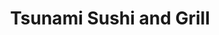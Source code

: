 ---
layout: place
title: "Tsunami Sushi and Grill"
permalink: /texas/flower-mound/tsunami-sushi-and-grill.html
stateAbbr: TX
stateName: Texas
cityName: Flower Mound
seo:
  name: "Tsunami Sushi and Grill"
  type: Restaurant
  links: https://www.tsunamiflowermound.com/
description: "Tsunami Sushi and Grill serves delicious sushi in Flower Mound, Texas. Try fresh Japanese dishes for a great dining experience. "
place_id: ChIJ78R2lGotTIYRP5p748u5qC4
photos:
  - name: >-
      places/ChIJ78R2lGotTIYRP5p748u5qC4/photos/AeeoHcKa43dr-rZZq12iDzm7FroLDF2bLHeFjaQI9QGrdObwa2MUmp-av9HaG6H4y4fuZZPZfuVxl3g3BUtzogRJesHBexYwY62cUAPf0SwrIapW1tWlFoSm_YgAKKaEsjTNlZJiQrIYa_4XP1rnWuiFkwofa2Bcy-aLXpjBy-i5gFDEW96XGtGrsYL4Kh_q2V7S85o2CKRqmfD9HK_k_91aCaiWChK3Uv6bONUzYLFMvIhJ1_ypT_fjtc_FHAiyGwAPpdAQvWzR84ipazRZu7tcL7Jb_yXKVxK2Qts5Db5XengAmw
    widthPx: 3024
    heightPx: 4032
    authorAttributions:
      - displayName: Tsunami Sushi and Grill
        uri: https://maps.google.com/maps/contrib/106110306425845244285
        photoUri: >-
          https://lh3.googleusercontent.com/a/ACg8ocLe02VBiT5jZ7WLvYvIY4Fm_P64pqfxkZktRMiv0ByjobcKhOE=s100-p-k-no-mo
    flagContentUri: >-
      https://www.google.com/local/imagery/report/?cb_client=maps_api_places.places_api&image_key=!1e10!2sAF1QipOp60-tj9rOkBEhzLOX6O2Bw1TB4zC0kHXZg6ba&hl=en-US
    googleMapsUri: >-
      https://www.google.com/maps/place//data=!3m4!1e2!3m2!1sAF1QipOp60-tj9rOkBEhzLOX6O2Bw1TB4zC0kHXZg6ba!2e10!4m2!3m1!1s0x864c2d6a9476c4ef:0x2ea8b9cbe37b9a3f
  - name: >-
      places/ChIJ78R2lGotTIYRP5p748u5qC4/photos/AeeoHcKeE96cdg49rXwpQcMXl8D3X4OokAwQxQGfJkkvAdRtK2pmfh17UXzh5UIdNMVKMVTJ2znqAd8pQtKiRSK3RwSv4Fr5JVBnZZ2nRTOjoWshffzSzkDhR-xAFvM7Y6I2lvTRHHIH1iZ8qxlVl5UWVAea7nIF40UD5H63tO20IC-uRnC6XQSdpp7X7_LY-_1J0A4fHgBBeOjU7B8sHm5pFQfyFG_pQ8O_8SzUNcx2gBjyO4mo_Z_iWLfcqQXYTeXz1e0o_Ebc33zR6N19HqlLsrpfn0sN2ZwuF6ZYzLX6gANTGBV7TM7-R3Xwe6M7iPax5tuyQ9dw52WjpZIBkfeZH3pO8giC9xlp4xGj9MrL3PyGt15Dz0K3xNRnoNzqw02AvsbOXTGV1n_5QKGPqvm6BrEUbriITrqJm8SKNEa2mp4HKeM
    widthPx: 900
    heightPx: 600
    authorAttributions:
      - displayName: Grace Lee
        uri: https://maps.google.com/maps/contrib/104463813562461655660
        photoUri: >-
          https://lh3.googleusercontent.com/a-/ALV-UjV7kyA0TSdyq5ue_qDJm00a_I02tuJLeKG39tZ1kytn-YD1t02Z=s100-p-k-no-mo
    flagContentUri: >-
      https://www.google.com/local/imagery/report/?cb_client=maps_api_places.places_api&image_key=!1e10!2sCIHM0ogKEICAgID4_Pj3wwE&hl=en-US
    googleMapsUri: >-
      https://www.google.com/maps/place//data=!3m4!1e2!3m2!1sCIHM0ogKEICAgID4_Pj3wwE!2e10!4m2!3m1!1s0x864c2d6a9476c4ef:0x2ea8b9cbe37b9a3f
  - name: >-
      places/ChIJ78R2lGotTIYRP5p748u5qC4/photos/AeeoHcKfm7EdEOA2X-SIqyXEDKUag8y5MslLDlfWakP2h6cZGwE6Cu_STwTsOutc4w2yDKx8TvGGagrAUtlxV4OktioL-_GT2eCOPqJqnf3ipPSURdS8ObQSl5uY4QEOTQ4cUyoYddK4QztrIr0UnD1kGAsqRReVBS241ra9EjCoXcWvMnQeMlOemeyFP2ifCp92wBCKEQGc5qGHRi9kYfwnCJzdIe7J1p-L83RnII3RV99WfFWiS0AWwiM0jv2siFyTHPFaRPpreyr6ZfoHhKn3wJT2R9TESQdFLFHR9YEDd6dy5FVuwNspSN6D3mNbVk8yBXtj7foV0NBaYns40Sl4RXSNToDQE8imRK4_WZjVpcDUGqdbJklC5P7mULZtuFd-BuLpp6Kr-TmA2tlRGf9Tf2xBdtZkBOoZAaGgPKvRA2aTMEmB
    widthPx: 4624
    heightPx: 3472
    authorAttributions:
      - displayName: Paul Drew
        uri: https://maps.google.com/maps/contrib/103153377613062340528
        photoUri: >-
          https://lh3.googleusercontent.com/a-/ALV-UjWlsMOC8THS7YGZUjroV-8lGmfNEyfkqq2xUqepQtLbZiBJebdMGQ=s100-p-k-no-mo
    flagContentUri: >-
      https://www.google.com/local/imagery/report/?cb_client=maps_api_places.places_api&image_key=!1e10!2sCIHM0ogKEICAgID_1N2h2QE&hl=en-US
    googleMapsUri: >-
      https://www.google.com/maps/place//data=!3m4!1e2!3m2!1sCIHM0ogKEICAgID_1N2h2QE!2e10!4m2!3m1!1s0x864c2d6a9476c4ef:0x2ea8b9cbe37b9a3f
  - name: >-
      places/ChIJ78R2lGotTIYRP5p748u5qC4/photos/AeeoHcIjQ2vTVhjBTEwrie3eWdKqez8R39eATW4aZEKr3FF6iJCrKNrozk-Gy66Vm6az6Y6EJbdnjtcq85SXF9HigLNHHIcAkWuiq0rxa25ZvkBIGFXNCbBwLddeHeWepxbQg6klLJ73CZSZaKwfk7HXoBdnGlUXuKeYv5LvY3gCdzug6mlQKQ-OLQlfzQu5vMtxbNwYZERUFiNUKIg2V7CdbJfNahJQxwzUdJPkzeVpoBlK9YZXOBfJ7KSbFKSjoOsYQOvoncUENidHtlXPzCHTg0NhAl2_YlezpbV5TwbxXfq9tDwbg-E16qANHHdGj2Dzd1-wstgVom6GeXJwQk1zQizPNa-s22prcAfGAtbvAR68a-xRBdaGlMQ77Ldfqsq41Ik2xX3-7rFKqpy_0jr-E-FstFHdTLgeTd0YSjgLiPh3f7g
    widthPx: 3600
    heightPx: 4800
    authorAttributions:
      - displayName: Thad Parker
        uri: https://maps.google.com/maps/contrib/109206846085448881665
        photoUri: >-
          https://lh3.googleusercontent.com/a-/ALV-UjXijyMlpPztIUNiRZf9xzFhODhf0yzFi9PdV8tGorz__vPUCkH63g=s100-p-k-no-mo
    flagContentUri: >-
      https://www.google.com/local/imagery/report/?cb_client=maps_api_places.places_api&image_key=!1e10!2sCIHM0ogKEICAgICHtf-w1gE&hl=en-US
    googleMapsUri: >-
      https://www.google.com/maps/place//data=!3m4!1e2!3m2!1sCIHM0ogKEICAgICHtf-w1gE!2e10!4m2!3m1!1s0x864c2d6a9476c4ef:0x2ea8b9cbe37b9a3f
  - name: >-
      places/ChIJ78R2lGotTIYRP5p748u5qC4/photos/AeeoHcLwX08Bw_iplU3E2Mde6zQiX0QZ2iUbJbJQ7iYcaAm2mjTsb2wJfPo4HPLZvzv1OhUItNZmVr2pT94LgK1_Hp4LTpEjExXod8ueMIRYDoey4C_fBR4HwgK7vHdMHOQZ3qmqqXuj_wwhFCiIzS0nn-JbgvaF1zBwv6XxkVUlXQYZvGiRQm0Ar00OJAu4YGb0lrbD1vaZ6zEFjWLxIkAtcZOVFJ2a2aXjPglTjAJzutZTfpaOdWaBkG_kBoVQblF1dae4x18y3K4bNLq6E1WCzzsVlk3eXphId3eGg0ZYUALHbN4IQmP0swubT567BHbWegOBZvrdlshdRvwzPqx_PtRYDdchGMbpAot04B85tYKmXClpiu4xxooFGuaXguc-XpTlyNfOVKNZy30f2G0Q_jq5kyHWZIR_BqcE2LKOip_8tA
    widthPx: 3024
    heightPx: 4032
    authorAttributions:
      - displayName: Hayli Castillo
        uri: https://maps.google.com/maps/contrib/100353154225134501411
        photoUri: >-
          https://lh3.googleusercontent.com/a-/ALV-UjUFOyIiwm4oV_K79izLrwjjDTXb7AlWpXO92o8W29apqqJ-iOk=s100-p-k-no-mo
    flagContentUri: >-
      https://www.google.com/local/imagery/report/?cb_client=maps_api_places.places_api&image_key=!1e10!2sCIHM0ogKEICAgICpiKPTPg&hl=en-US
    googleMapsUri: >-
      https://www.google.com/maps/place//data=!3m4!1e2!3m2!1sCIHM0ogKEICAgICpiKPTPg!2e10!4m2!3m1!1s0x864c2d6a9476c4ef:0x2ea8b9cbe37b9a3f
  - name: >-
      places/ChIJ78R2lGotTIYRP5p748u5qC4/photos/AeeoHcIR5AzhemWvIP_6z0wX-RsGLvcXPlTUEt8evuPjiA8zwDsYQtODBUnMWSb1e63tSlZM03-nYHs9boj2Pw8RkuJq_Zin9twTwKNhGyhDVuy9bwlvAXuXpzfFcEo2BY1BvMdGxeWRncHURTzh-njpDKpOLnDahhW-5KABo8Iy_Qzs5w7l8qbLcnLxpRR8Qbn7miq3UtBj0h1wDpgmtbvMjp9sXyCiE5E0nkpKp3dxWhaD-YoV7ZZOHD33U_4yjFJ0qTEG30RSYsOMZ-VwI4lCjIMMK2-g7yI7iIGbjB1N1pmdsseX4vudoXjBiFuXyON1kKxl96qPQ-VoZ0E1rQzqmOk0IFIyjZ41mfxn_FSMLoKJAEVRoNAXRCz8qARQcwEzRXBwI0t93jUzb2VF-gZMCRubs-rgaA-rKsXsMBbPpO8
    widthPx: 3024
    heightPx: 4032
    authorAttributions:
      - displayName: CrunchyNomNom
        uri: https://maps.google.com/maps/contrib/104596028621601535324
        photoUri: >-
          https://lh3.googleusercontent.com/a-/ALV-UjVfVFrB8Gj5_dD5uMTj9Yo9cqT2_XPY-K_ZswyjnHgnKgB9_Uke=s100-p-k-no-mo
    flagContentUri: >-
      https://www.google.com/local/imagery/report/?cb_client=maps_api_places.places_api&image_key=!1e10!2sCIHM0ogKEICAgIDnvciFFg&hl=en-US
    googleMapsUri: >-
      https://www.google.com/maps/place//data=!3m4!1e2!3m2!1sCIHM0ogKEICAgIDnvciFFg!2e10!4m2!3m1!1s0x864c2d6a9476c4ef:0x2ea8b9cbe37b9a3f
  - name: >-
      places/ChIJ78R2lGotTIYRP5p748u5qC4/photos/AeeoHcJZTiY8QPgRCw0yFyPX0ujFu9MG3zW126Go04MZsqd0QbpOyqdVBE_lgNIWjpV7HseuFw20lSDJNhc5aAjYoAbyHL-YspHFP6pCsHReVd0mjXBhrF5ZjZGafhA9snRZftz-Maeem3AuCuod7vkBFZmuPJ0kS1m6Qs2Zb3D9jhofQdu0AW5NwyxmFWvN3IdB0W_II3DSeJY6IfNGvV4tt7dsoU-NDWm2PxQkQzl5OiQtqHK-7tpA1ROOsOAC3klkks5BvV91horgTgkCBRtjsG9BQZqLx50SDRqWfFdfvZdFWzpXoXRfOesM892pcgr11h370rizakF4R4neY2NV0eU_EnJYiCqwzQ9zv4HmJl49RMugV4Takop26TmVLd3kp_4QKArUJ6eFsgnj6JV3BbkxBQM_r9bWTSHRfCoLTXwlmaU
    widthPx: 4624
    heightPx: 3472
    authorAttributions:
      - displayName: Paul Drew
        uri: https://maps.google.com/maps/contrib/103153377613062340528
        photoUri: >-
          https://lh3.googleusercontent.com/a-/ALV-UjWlsMOC8THS7YGZUjroV-8lGmfNEyfkqq2xUqepQtLbZiBJebdMGQ=s100-p-k-no-mo
    flagContentUri: >-
      https://www.google.com/local/imagery/report/?cb_client=maps_api_places.places_api&image_key=!1e10!2sCIHM0ogKEICAgID_1N2huQE&hl=en-US
    googleMapsUri: >-
      https://www.google.com/maps/place//data=!3m4!1e2!3m2!1sCIHM0ogKEICAgID_1N2huQE!2e10!4m2!3m1!1s0x864c2d6a9476c4ef:0x2ea8b9cbe37b9a3f
  - name: >-
      places/ChIJ78R2lGotTIYRP5p748u5qC4/photos/AeeoHcKRkOsWFZv5oGPfScte3OM50cCCbFqdx_4Kce95BNDwmjohltwhW0cxAvJnKL6_rxxkai8g59jKbfJnO_ooMsjJI80xLnml0zexETscI5S82mIIHZ5IsMYgrG8Hy6yDTHqx0rjLD2WQOunl7FlAs3JpWsOSnIUnpSINFiNp6tpKS3dWysM4rXVmOq275qpKsG7EHTURGkDztug_jo-uGE7esoY-rw5Q_CrY7KFaWCpO-tBlY4qwlD6o5uy2WEo-PdhxJAeI3bK5u-pPb9QDDZvngqLqwBiTf4QpWwsJquyzXqQUVSc3MuDP3Qbevln9hvSkbJoEPZINV-GafwDAtyMiteaSQeP-MJ5qlzmw98z8qC9xl_hr5IYue9bI7UmfKViTeFtgOlIvnpPny4aGw3migXu3iVe75nozQEDMSRU
    widthPx: 3024
    heightPx: 4032
    authorAttributions:
      - displayName: Shawn & Resa Hendrix
        uri: https://maps.google.com/maps/contrib/112513592715336324053
        photoUri: >-
          https://lh3.googleusercontent.com/a-/ALV-UjXC7K2z2p5oLrwD6w29qj62Jt4lXkowpZ1fGNTsS2mrDnf4Slt8Yw=s100-p-k-no-mo
    flagContentUri: >-
      https://www.google.com/local/imagery/report/?cb_client=maps_api_places.places_api&image_key=!1e10!2sCIHM0ogKEICAgICBt7_1NQ&hl=en-US
    googleMapsUri: >-
      https://www.google.com/maps/place//data=!3m4!1e2!3m2!1sCIHM0ogKEICAgICBt7_1NQ!2e10!4m2!3m1!1s0x864c2d6a9476c4ef:0x2ea8b9cbe37b9a3f
  - name: >-
      places/ChIJ78R2lGotTIYRP5p748u5qC4/photos/AeeoHcJxOdn91YxgSVrIoDsx5ya1oiM0RuIlJlSQMZLivMJOf6C_Qh45H-WEe9FNDvoqfege2c7S1UmPd_o_3aDbwIj0tRjT_CsNSc-RdAHaAEp5K0616Rzii4RmJ0v9GYuMDvQMKjHfUPHEQA_VI22ozWW2v048Rw9Ir9b7derQeSOODsrxWg0oPPZX8Pvz8LG0lkW3VuEPG9FKiAtPDAOJox-0mAlR6CfiNFTkhzuFHXGcljHoAz9SUZf3qpFpnFlTMTOhrypw2VaATZWO4pE9mVkw7U9auqBKNVpvr4C3gYJGGUiabTjMZWGzTNuPqC-qmxMHN-QXrmySlCqBJJe7IMSQ36-U40nSrZWdbHKRUohqxjt6Sj_Ue7P2LUJUsm8wgCw5kkv68vbqil0RpS9ZaUrm8n2j0lN2ss1WgASuZ1jl-g
    widthPx: 3000
    heightPx: 4000
    authorAttributions:
      - displayName: Kaitlin B
        uri: https://maps.google.com/maps/contrib/113627974216040111109
        photoUri: >-
          https://lh3.googleusercontent.com/a-/ALV-UjUmwPV-0as8M1LRycwWWMa0SKBOrWXiXnAL4u98xH9tuJkVmxYV=s100-p-k-no-mo
    flagContentUri: >-
      https://www.google.com/local/imagery/report/?cb_client=maps_api_places.places_api&image_key=!1e10!2sCIHM0ogKEICAgIDRxOKFPg&hl=en-US
    googleMapsUri: >-
      https://www.google.com/maps/place//data=!3m4!1e2!3m2!1sCIHM0ogKEICAgIDRxOKFPg!2e10!4m2!3m1!1s0x864c2d6a9476c4ef:0x2ea8b9cbe37b9a3f
  - name: >-
      places/ChIJ78R2lGotTIYRP5p748u5qC4/photos/AeeoHcKGAEgBiKX87NnL_xtZeHNzzFEGdETWVGcEsIyFrVDl0eNb8z7pF9OqPNIhdXN53J4cylhnzrOJ3338L9XByoIZpaLL9AfcXQvl6UeqVkUnYffXvS44E_735CIVL0eKSHkB_yIYAZw4wClOJIRairTLIifcuYi7ETRUK9mEdgtHRJruZEeBXIcoJlYCFVMjr6zsBvi7M8ifVFcsCP7Y-krhU3-kd6avyBgfgjgftfgQw6o-4djQKjS9zEooCopNxFPGp42yinimlVf5uKL1wjbJUC3HsWspvuq95PTiTyhxbt3a4utnzHdRReRG1fTRVyQpHTsQifIaKHJ4sFU_MlbSJ0ziTCMyXvpCypLVVUzCKqkd1Np0IILSbDxOlQDHHX1pQ--6wWXKIyXRy4UYKvhGfCUWQtzBrkVN9zOMCwDMrA
    widthPx: 4000
    heightPx: 3000
    authorAttributions:
      - displayName: jeannie guerin
        uri: https://maps.google.com/maps/contrib/116894165153632571899
        photoUri: >-
          https://lh3.googleusercontent.com/a-/ALV-UjUB_klL7I6ivyIXi18o17JyB1EX1TjnSrvEFkBqzfduYa2usOv-nw=s100-p-k-no-mo
    flagContentUri: >-
      https://www.google.com/local/imagery/report/?cb_client=maps_api_places.places_api&image_key=!1e10!2sCIHM0ogKEICAgIDFhuvKDQ&hl=en-US
    googleMapsUri: >-
      https://www.google.com/maps/place//data=!3m4!1e2!3m2!1sCIHM0ogKEICAgIDFhuvKDQ!2e10!4m2!3m1!1s0x864c2d6a9476c4ef:0x2ea8b9cbe37b9a3f
address: '3851 Long Prairie Rd #190, Flower Mound, TX 75028, USA'
street: '3851 Long Prairie Rd #190'
city: Flower Mound
state: TX
zip: '75028'
country: USA
neighborhood: null
latitude: '33.038049'
longitude: '-97.070050'
accessibility_options:
  wheelchairAccessibleParking: true
  wheelchairAccessibleEntrance: true
  wheelchairAccessibleRestroom: true
  wheelchairAccessibleSeating: true
business_status: OPERATIONAL
name: Tsunami Sushi and Grill
google_maps_links:
  directionsUri: >-
    https://www.google.com/maps/dir//''/data=!4m7!4m6!1m1!4e2!1m2!1m1!1s0x864c2d6a9476c4ef:0x2ea8b9cbe37b9a3f!3e0
  placeUri: https://maps.google.com/?cid=3362141407178103359
  writeAReviewUri: >-
    https://www.google.com/maps/place//data=!4m3!3m2!1s0x864c2d6a9476c4ef:0x2ea8b9cbe37b9a3f!12e1
  reviewsUri: >-
    https://www.google.com/maps/place//data=!4m4!3m3!1s0x864c2d6a9476c4ef:0x2ea8b9cbe37b9a3f!9m1!1b1
  photosUri: >-
    https://www.google.com/maps/place//data=!4m3!3m2!1s0x864c2d6a9476c4ef:0x2ea8b9cbe37b9a3f!10e5
primary_type: Japanese Restaurant
opening_hours:
  regular: null
  current: null
secondary_opening_hours:
  regular:
    weekdayDescriptions: null
    type: null
  current:
    weekdayDescriptions: null
    type: null
phone: (214) 513-8088
price_level: PRICE_LEVEL_MODERATE
price_range: $10 &ndash; $20
rating: '4.5'
rating_count: 331
website: https://www.tsunamiflowermound.com/
reviews: null
parking_options: null
payment_options: null
allow_dogs: null
curbside_pickup: null
delivery: null
dine_in: null
good_for_children: null
good_for_groups: null
good_for_sports: null
live_music: null
menu_for_children: null
outdoor_seating: null
reservable: null
restroom: null
serves_beer: null
serves_breakfast: null
serves_brunch: null
serves_cocktails: null
serves_coffee: null
serves_dinner: null
serves_dessert: null
serves_lunch: null
serves_vegetarian_food: null
serves_wine: null
takeout: null
summary: null

---